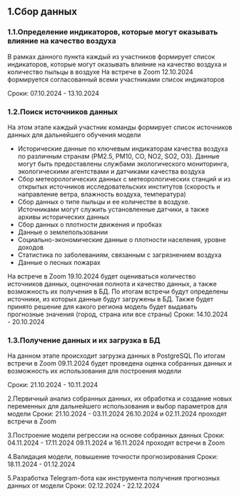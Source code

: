 ## 1.Сбор данных
### 1.1.Определение индикаторов, которые могут оказывать влияние на качество воздуха
В рамках данного пункта каждый из участников формирует список индикаторов, которые могут оказывать влияние на качество воздуха и количество пыльцы в воздухе
На встрече в Zoom 12.10.2024 формируется согласованный всеми участниками список индикаторов

Сроки: 07.10.2024 - 13.10.2024
  
### 1.2.Поиск источников данных
На этом этапе каждый участник команды формирует список источников данных для дальнейшего обучения модели
* Исторические данные по ключевым индикаторам качества воздуха по различным странам (PM2.5, PM10, CO, NO2, SO2, O3). Данные могут быть предоставлены службами экологического мониторинга, экологическими агентствами и датчиками качества воздуха
* Сбор метеорологических данных с метеорологических станций и из открытых источников исследовательских институтов (скорость и направление ветра, влажность воздуха, температура)
* Сбор данных о типе пыльцы и ее количестве в воздухе. Источниками могут служить установленные датчики, а также архивы исторических данных
* Сбор данных о плотности движения и пробках
* Данные о землепользовании
* Социально-экономические данные о плотности населения, уровне доходов
* Статистика по заболеваниям, связанным с загрязнением воздуха
* Данные о лесных пожарах

На встрече в Zoom 19.10.2024 будет оцениваться количество источников данных, оценочная полнота и качество данных, а также возможность их получения в БД. По итогам встречи будут определены источники, из которых данные будут загружены в БД. Также будет принято решение для какого региона модель будет выдавать прогнозные значения (город, страна или все страны)
Сроки: 14.10.2024 - 20.10.2024

### 1.3.Получение данных и их загрузка в БД
На данном этапе происходит загрузка данных в PostgreSQL
По итогам встречи в Zoom 09.11.2024 будет проведена оценка собранных данных и возможность их использования для построения модели

Сроки: 21.10.2024 - 10.11.2024


2.Первичный анализ собранных данных, их обработка и создание новых переменных для дальнейшего использования и выбор параметров для модели
Сроки: 21.10.2024 - 03.11.2024
26.10.2024 и 02.11.2024 проходят встречи в Zoom

3.Построение модели регрессии на основе собранных данных
Сроки: 04.11.2024 - 17.11.2024
09.11.2024 и 16.11.2024 проходят встречи в Zoom

4.Валидация модели, повышение точности прогнозирования
Сроки: 18.11.2024 - 01.12.2024

5.Разработка Telegram-бота как инструмента получения прогнозных данных от модели
Сроки: 02.12.2024 - 22.12.2024

